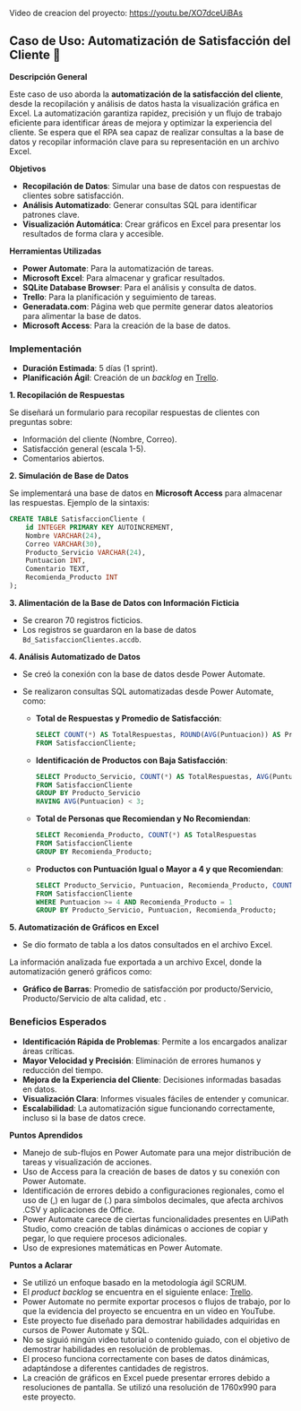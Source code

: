 Video de creacion del proyecto: https://youtu.be/XO7dceUiBAs

## Caso de Uso: Automatización de Satisfacción del Cliente 🚀

**Descripción General**

Este caso de uso aborda la **automatización de la satisfacción del cliente**, desde la recopilación y análisis de datos hasta la visualización gráfica en Excel. La automatización garantiza rapidez, precisión y un flujo de trabajo eficiente para identificar áreas de mejora y optimizar la experiencia del cliente. Se espera que el RPA sea capaz de realizar consultas a la base de datos y recopilar información clave para su representación en un archivo Excel.

**Objetivos**

- **Recopilación de Datos**: Simular una base de datos con respuestas de clientes sobre satisfacción.
- **Análisis Automatizado**: Generar consultas SQL para identificar patrones clave.
- **Visualización Automática**: Crear gráficos en Excel para presentar los resultados de forma clara y accesible.

**Herramientas Utilizadas**

- **Power Automate**: Para la automatización de tareas.
- **Microsoft Excel**: Para almacenar y graficar resultados.
- **SQLite Database Browser**: Para el análisis y consulta de datos.
- **Trello**: Para la planificación y seguimiento de tareas.
- **Generadata.com**: Página web que permite generar datos aleatorios para alimentar la base de datos.
- **Microsoft Access**: Para la creación de la base de datos.

### Implementación

- **Duración Estimada**: 5 días (1 sprint).
- **Planificación Ágil**: Creación de un *backlog* en [Trello](https://trello.com/b/6sBRWd6B).

**1. Recopilación de Respuestas**

Se diseñará un formulario para recopilar respuestas de clientes con preguntas sobre:

- Información del cliente (Nombre, Correo).
- Satisfacción general (escala 1-5).
- Comentarios abiertos.

**2. Simulación de Base de Datos**

Se implementará una base de datos en **Microsoft Access** para almacenar las respuestas. Ejemplo de la sintaxis:

```sql
CREATE TABLE SatisfaccionCliente (
    id INTEGER PRIMARY KEY AUTOINCREMENT,
    Nombre VARCHAR(24),
    Correo VARCHAR(30),
    Producto_Servicio VARCHAR(24),
    Puntuacion INT,
    Comentario TEXT,
    Recomienda_Producto INT
);
```

**3. Alimentación de la Base de Datos con Información Ficticia**

- Se crearon 70 registros ficticios.
- Los registros se guardaron en la base de datos `Bd_SatisfaccionClientes.accdb`.

**4. Análisis Automatizado de Datos**

- Se creó la conexión con la base de datos desde Power Automate.
- Se realizaron consultas SQL automatizadas desde Power Automate, como:

    - **Total de Respuestas y Promedio de Satisfacción**:
    
        ```sql
        SELECT COUNT(*) AS TotalRespuestas, ROUND(AVG(Puntuacion)) AS PromedioSatisfaccion
        FROM SatisfaccionCliente;
        ```

    - **Identificación de Productos con Baja Satisfacción**:
    
        ```sql
        SELECT Producto_Servicio, COUNT(*) AS TotalRespuestas, AVG(Puntuacion) AS Promedio
        FROM SatisfaccionCliente
        GROUP BY Producto_Servicio
        HAVING AVG(Puntuacion) < 3;
        ```

    - **Total de Personas que Recomiendan y No Recomiendan**:
    
        ```sql
        SELECT Recomienda_Producto, COUNT(*) AS TotalRespuestas 
        FROM SatisfaccionCliente 
        GROUP BY Recomienda_Producto;
        ```

    - **Productos con Puntuación Igual o Mayor a 4 y que Recomiendan**:
    
        ```sql
        SELECT Producto_Servicio, Puntuacion, Recomienda_Producto, COUNT(*) AS TotalRespuestas
        FROM SatisfaccionCliente
        WHERE Puntuacion >= 4 AND Recomienda_Producto = 1
        GROUP BY Producto_Servicio, Puntuacion, Recomienda_Producto;
        ```

**5. Automatización de Gráficos en Excel**

- Se dio formato de tabla a los datos consultados en el archivo Excel.

La información analizada fue exportada a un archivo Excel, donde la automatización generó gráficos como:

- **Gráfico de Barras**: Promedio de satisfacción por producto/Servicio, Producto/Servicio de alta calidad, etc .

### Beneficios Esperados

- **Identificación Rápida de Problemas**: Permite a los encargados analizar áreas críticas.
- **Mayor Velocidad y Precisión**: Eliminación de errores humanos y reducción del tiempo.
- **Mejora de la Experiencia del Cliente**: Decisiones informadas basadas en datos.
- **Visualización Clara**: Informes visuales fáciles de entender y comunicar.
- **Escalabilidad**: La automatización sigue funcionando correctamente, incluso si la base de datos crece.

**Puntos Aprendidos**

- Manejo de sub-flujos en Power Automate para una mejor distribución de tareas y visualización de acciones.
- Uso de Access para la creación de bases de datos y su conexión con Power Automate.
- Identificación de errores debido a configuraciones regionales, como el uso de (,) en lugar de (.) para símbolos decimales, que afecta archivos .CSV y aplicaciones de Office.
- Power Automate carece de ciertas funcionalidades presentes en UiPath Studio, como creación de tablas dinámicas o acciones de copiar y pegar, lo que requiere procesos adicionales.
- Uso de expresiones matemáticas en Power Automate.

**Puntos a Aclarar**

- Se utilizó un enfoque basado en la metodología ágil SCRUM.
- El *product backlog* se encuentra en el siguiente enlace: [Trello](https://trello.com/b/6sBRWd6B).
- Power Automate no permite exportar procesos o flujos de trabajo, por lo que la evidencia del proyecto se encuentra en un video en YouTube.
- Este proyecto fue diseñado para demostrar habilidades adquiridas en cursos de Power Automate y SQL.
- No se siguió ningún video tutorial o contenido guiado, con el objetivo de demostrar habilidades en resolución de problemas.
- El proceso funciona correctamente con bases de datos dinámicas, adaptándose a diferentes cantidades de registros.
- La creación de gráficos en Excel puede presentar errores debido a resoluciones de pantalla. Se utilizó una resolución de 1760x990 para este proyecto.

